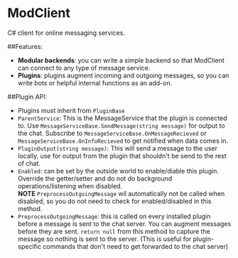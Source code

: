 # ModClient
C# client for online messaging services.

##Features:
* **Modular backends**: you can write a simple backend so that ModClient can connect to any type of message service.
* **Plugins**: plugins augment incoming and outgoing messages, so you can write bots or helpful internal functions as an add-on.

##Plugin API:
* Plugins must inherit from `PluginBase`
* `ParentService`: This is the MessageService that the plugin is connected to. Use `MessageServiceBase.SendMessage(string message)` for output to the chat.
Subscribe to `MessageServiceBase.OnMessageRecieved` or `MessageServiceBase.OnInfoRecieved` to get notified when data comes in.
* `PluginOutput(string message)`: This will send a message to the user locally, use for output from the plugin that shouldn't be send to the rest of chat.
* `Enabled`: can be set by the outside world to enable/diable this plugin. Override the getter/setter and do not do background operations/listening when disabled.  
**NOTE** `PreprocessOutgoingMessage` wil automatically not be called when disabled, so you do not need to check for enabled/disabled in this method.
* `PreprocessOutgoingMessage`: this is called on every installed plugin before a message is sent to the chat server.
You can augment messages before they are sent.
`return null` from this method to capture the message so nothing is sent to the server.
(This is useful for plugin-specific commands that don't need to get forwarded to the chat server)
